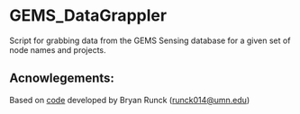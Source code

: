 # GEMS_DataGrappler
Script for grabbing data from the GEMS Sensing database for a given set of node names and projects.

## Acnowlegements: 
Based on [code](https://github.com/RTGS-Lab/winterturf/tree/main/00_data_access) developed by Bryan Runck (runck014@umn.edu)
